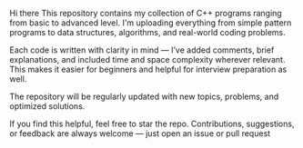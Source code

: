 Hi there
This repository contains my collection of C++ programs ranging from basic to advanced level. I'm uploading everything from simple pattern programs to data structures, algorithms, and real-world coding problems.

Each code is written with clarity in mind — I’ve added comments, brief explanations, and included time and space complexity wherever relevant. This makes it easier for beginners and helpful for interview preparation as well.

The repository will be regularly updated with new topics, problems, and optimized solutions.

If you find this helpful, feel free to  star the repo. Contributions, suggestions, or feedback are always welcome — just open an issue or pull request
